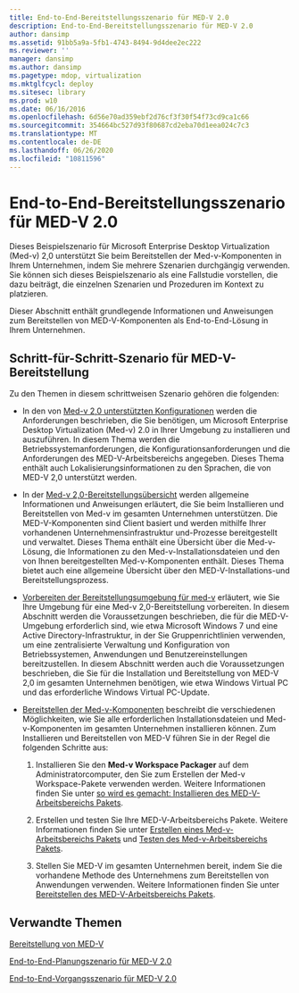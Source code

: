 ```yaml
---
title: End-to-End-Bereitstellungsszenario für MED-V 2.0
description: End-to-End-Bereitstellungsszenario für MED-V 2.0
author: dansimp
ms.assetid: 91bb5a9a-5fb1-4743-8494-9d4dee2ec222
ms.reviewer: ''
manager: dansimp
ms.author: dansimp
ms.pagetype: mdop, virtualization
ms.mktglfcycl: deploy
ms.sitesec: library
ms.prod: w10
ms.date: 06/16/2016
ms.openlocfilehash: 6d56e70ad359ebf2d76cf3f30f54f73cd9ca1c66
ms.sourcegitcommit: 354664bc527d93f80687cd2eba70d1eea024c7c3
ms.translationtype: MT
ms.contentlocale: de-DE
ms.lasthandoff: 06/26/2020
ms.locfileid: "10811596"
---
```

# End-to-End-Bereitstellungsszenario für MED-V 2.0


Dieses Beispielszenario für Microsoft Enterprise Desktop Virtualization (Med-v) 2,0 unterstützt Sie beim Bereitstellen der Med-v-Komponenten in Ihrem Unternehmen, indem Sie mehrere Szenarien durchgängig verwenden. Sie können sich dieses Beispielszenario als eine Fallstudie vorstellen, die dazu beiträgt, die einzelnen Szenarien und Prozeduren im Kontext zu platzieren.

Dieser Abschnitt enthält grundlegende Informationen und Anweisungen zum Bereitstellen von MED-V-Komponenten als End-to-End-Lösung in Ihrem Unternehmen.

## Schritt-für-Schritt-Szenario für MED-V-Bereitstellung


Zu den Themen in diesem schrittweisen Szenario gehören die folgenden:

-   In den von [Med-v 2,0 unterstützten Konfigurationen](med-v-20-supported-configurations.md) werden die Anforderungen beschrieben, die Sie benötigen, um Microsoft Enterprise Desktop Virtualization (Med-v) 2.0 in Ihrer Umgebung zu installieren und auszuführen. In diesem Thema werden die Betriebssystemanforderungen, die Konfigurationsanforderungen und die Anforderungen des MED-V-Arbeitsbereichs angegeben. Dieses Thema enthält auch Lokalisierungsinformationen zu den Sprachen, die von MED-V 2,0 unterstützt werden.

-   In der [Med-v 2,0-Bereitstellungsübersicht](med-v-20-deployment-overview.md) werden allgemeine Informationen und Anweisungen erläutert, die Sie beim Installieren und Bereitstellen von Med-v im gesamten Unternehmen unterstützen. Die MED-V-Komponenten sind Client basiert und werden mithilfe Ihrer vorhandenen Unternehmensinfrastruktur und-Prozesse bereitgestellt und verwaltet. Dieses Thema enthält eine Übersicht über die Med-v-Lösung, die Informationen zu den Med-v-Installationsdateien und den von Ihnen bereitgestellten Med-v-Komponenten enthält. Dieses Thema bietet auch eine allgemeine Übersicht über den MED-V-Installations-und Bereitstellungsprozess.

-   [Vorbereiten der Bereitstellungsumgebung für med-v](prepare-the-deployment-environment-for-med-v.md) erläutert, wie Sie Ihre Umgebung für eine Med-v 2,0-Bereitstellung vorbereiten. In diesem Abschnitt werden die Voraussetzungen beschrieben, die für die MED-V-Umgebung erforderlich sind, wie etwa Microsoft Windows 7 und eine Active Directory-Infrastruktur, in der Sie Gruppenrichtlinien verwenden, um eine zentralisierte Verwaltung und Konfiguration von Betriebssystemen, Anwendungen und Benutzereinstellungen bereitzustellen. In diesem Abschnitt werden auch die Voraussetzungen beschrieben, die Sie für die Installation und Bereitstellung von MED-V 2,0 im gesamten Unternehmen benötigen, wie etwa Windows Virtual PC und das erforderliche Windows Virtual PC-Update.

-   [Bereitstellen der Med-v-Komponenten](deploy-the-med-v-components.md) beschreibt die verschiedenen Möglichkeiten, wie Sie alle erforderlichen Installationsdateien und Med-v-Komponenten im gesamten Unternehmen installieren können. Zum Installieren und Bereitstellen von MED-V führen Sie in der Regel die folgenden Schritte aus:

    1.  Installieren Sie den **Med-v Workspace Packager** auf dem Administratorcomputer, den Sie zum Erstellen der Med-v Workspace-Pakete verwenden werden. Weitere Informationen finden Sie unter [so wird es gemacht: Installieren des MED-V-Arbeitsbereichs Pakets](how-to-install-the-med-v-workspace-packager.md).

    2.  Erstellen und testen Sie Ihre MED-V-Arbeitsbereichs Pakete. Weitere Informationen finden Sie unter [Erstellen eines Med-v-Arbeitsbereichs Pakets](create-a-med-v-workspace-package.md) und [Testen des Med-v-Arbeitsbereichs Pakets](testing-the-med-v-workspace-package.md).

    3.  Stellen Sie MED-V im gesamten Unternehmen bereit, indem Sie die vorhandene Methode des Unternehmens zum Bereitstellen von Anwendungen verwenden. Weitere Informationen finden Sie unter [Bereitstellen des MED-V-Arbeitsbereichs Pakets](deploying-the-med-v-workspace-package.md).

## Verwandte Themen


[Bereitstellung von MED-V](deployment-of-med-v.md)

[End-to-End-Planungszenario für MED-V 2.0](end-to-end-planning-scenario-for-med-v-20.md)

[End-to-End-Vorgangsszenario für MED-V 2.0](end-to-end-operations-scenario-for-med-v-20.md)

 

 





